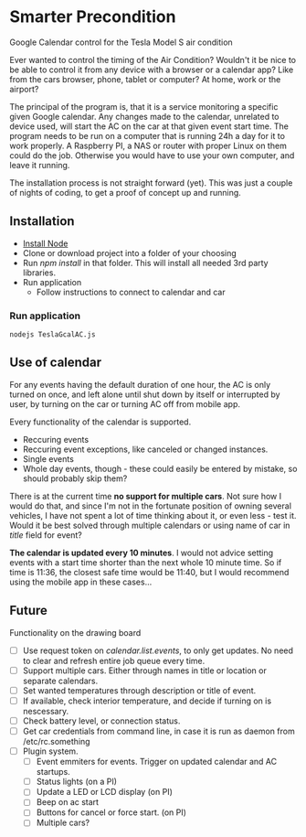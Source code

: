 # Smarter Precondition
Google Calendar control for the Tesla Model S air condition

Ever wanted to control the timing of the Air Condition?
Wouldn't it be nice to be able to control it from any device with a browser or a calendar app?
Like from the cars browser, phone, tablet or computer? At home, work or the airport?

The principal of the program is, that it is a service monitoring a specific given Google calendar. Any changes made to the calendar, unrelated to device used, will start the AC on the car at that given event start time. The program needs to be run on a computer that is running 24h a day for it to work properly. A Raspberry PI, a NAS or router with proper Linux on them could do the job. Otherwise you would have to use your own computer, and leave it running.

The installation process is not straight forward (yet).
This was just a couple of nights of coding, to get a proof of concept up and running.

## Installation
* [Install Node](https://nodejs.org/)
* Clone or download project into a folder of your choosing
* Run *npm install* in that folder. This will install all needed 3rd party libraries.
* Run application
  * Follow instructions to connect to calendar and car

### Run application

    nodejs TeslaGcalAC.js

## Use of calendar
For any events having the default duration of one hour, the AC is only turned on once, and left alone until shut down by itself or interrupted by user, by turning on the car or turning AC off from mobile app.

Every functionality of the calendar is supported.
* Reccuring events
* Reccuring event exceptions, like canceled or changed instances.
* Single events
* Whole day events, though - these could easily be entered by mistake, so should probably skip them?

There is at the current time **no support for multiple cars**. Not sure how I would do that, and since I'm not in the fortunate position of owning several vehicles, I have not spent a lot of time thinking about it, or even less - test it.
Would it be best solved through multiple calendars or using name of car in *title* field for event?

**The calendar is updated every 10 minutes**. I would not advice setting events with a start time shorter than the next whole 10 minute time. So if time is 11:36, the closest safe time would be 11:40, but I would recommend using the mobile app in these cases...

## Future
Functionality on the drawing board
- [ ] Use request token on *calendar.list.events*, to only get updates. No need to clear and refresh entire job queue every time.
- [ ] Support multiple cars. Either through names in title or location or separate calendars.
- [ ] Set wanted temperatures through description or title of event.
- [ ] If available, check interior temperature, and decide if turning on is nescessary.
- [ ] Check battery level, or connection status.
- [ ] Get car credentials from command line, in case it is run as daemon from /etc/rc.something
- [ ] Plugin system.
  - [ ] Event emmiters for events. Trigger on updated calendar and AC startups.
  - [ ] Status lights (on a PI)
  - [ ] Update a LED or LCD display (on PI)
  - [ ] Beep on ac start
  - [ ] Buttons for cancel or force start. (on PI)
  - [ ] Multiple cars?
